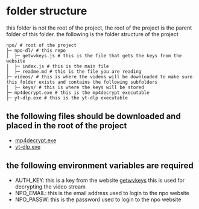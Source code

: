 # folder structure
this folder is not the root of the project, the root of the project is the parent folder of this folder. the following is the folder structure of the project

```text
npo/ # root of the project
├─ npo-dl/ # this repo
│  ├─ getwvkeys.js # this is the file that gets the keys from the website
│  ├─ index.js # this is the main file
│  ├─ readme.md # this is the file you are reading
├─ videos/ # this is where the videos will be downloaded to make sure this folder exists and contains the following subfolders
│  ├─ keys/ # this is where the keys will be stored
├─ mp4decrypt.exe # this is the mp4decrypt executable
├─ yt-dlp.exe # this is the yt-dlp executable
```
## the following files should be downloaded and placed in the root of the project

- [mp4decrypt.exe](https://www.bento4.com/documentation/mp4decrypt/)
- [yt-dlp.exe](https://github.com/yt-dlp/yt-dlp)

## the following environment variables are required

- AUTH_KEY: this is a key from the website [getwvkeys](https://getwvkeys.cc) this is used for decrypting the video stream
- NPO_EMAIL: this is the email address used to login to the npo website
- NPO_PASSW: this is the password used to login to the npo website
